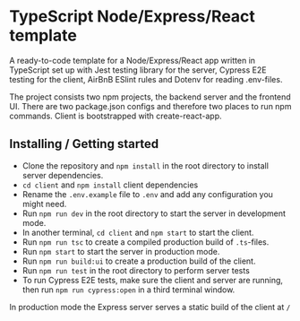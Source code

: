 # TypeScript Node/Express/React template

A ready-to-code template for a Node/Express/React app written in TypeScript set up with Jest testing library for the server, Cypress E2E testing for the client, AirBnB ESlint rules and Dotenv for reading .env-files.

The project consists two npm projects, the backend server and the frontend UI. There are two package.json configs and therefore two places to run npm commands. Client is bootstrapped with create-react-app.

## Installing / Getting started

- Clone the repository and `npm install` in the root directory to install server dependencies.
- `cd client` and `npm install` client dependencies
- Rename the `.env.example` file to `.env` and add any configuration you might need.
- Run `npm run dev` in the root directory to start the server in development mode.
- In another terminal, `cd client` and `npm start` to start the client.
- Run `npm run tsc` to create a compiled production build of `.ts`-files.
- Run `npm start` to start the server in production mode.
- Run `npm run build:ui` to create a production build of the client.
- Run `npm run test` in the root directory to perform server tests
- To run Cypress E2E tests, make sure the client and server are running, then run `npm run cypress:open` in a third terminal window.

In production mode the Express server serves a static build of the client at `/`
